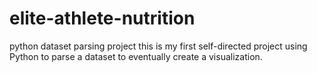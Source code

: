 # elite-athlete-nutrition
python dataset parsing project
this is my first self-directed project using Python to parse a dataset to eventually create a visualization.
